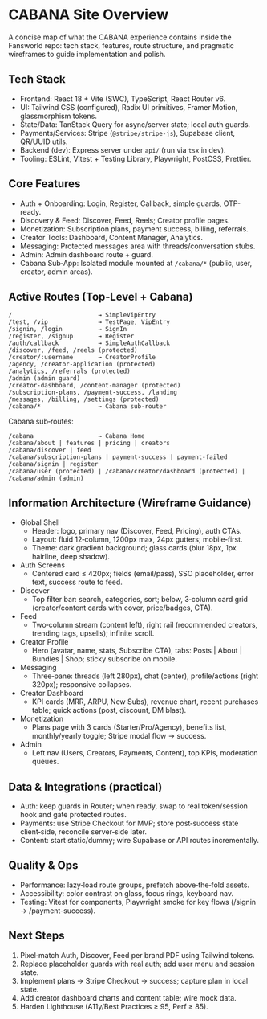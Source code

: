 # CABANA Site Overview

A concise map of what the CABANA experience contains inside the Fansworld repo: tech stack, features, route structure, and pragmatic wireframes to guide implementation and polish.

## Tech Stack
- Frontend: React 18 + Vite (SWC), TypeScript, React Router v6.
- UI: Tailwind CSS (configured), Radix UI primitives, Framer Motion, glassmorphism tokens.
- State/Data: TanStack Query for async/server state; local auth guards.
- Payments/Services: Stripe (`@stripe/stripe-js`), Supabase client, QR/UUID utils.
- Backend (dev): Express server under `api/` (run via `tsx` in dev).
- Tooling: ESLint, Vitest + Testing Library, Playwright, PostCSS, Prettier.

## Core Features
- Auth + Onboarding: Login, Register, Callback, simple guards, OTP-ready.
- Discovery & Feed: Discover, Feed, Reels; Creator profile pages.
- Monetization: Subscription plans, payment success, billing, referrals.
- Creator Tools: Dashboard, Content Manager, Analytics.
- Messaging: Protected messages area with threads/conversation stubs.
- Admin: Admin dashboard route + guard.
- Cabana Sub‑App: Isolated module mounted at `/cabana/*` (public, user, creator, admin areas).

## Active Routes (Top‑Level + Cabana)
```text
/                        → SimpleVipEntry
/test, /vip              → TestPage, VipEntry
/signin, /login          → SignIn
/register, /signup       → Register
/auth/callback           → SimpleAuthCallback
/discover, /feed, /reels (protected)
/creator/:username       → CreatorProfile
/agency, /creator-application (protected)
/analytics, /referrals (protected)
/admin (admin guard)
/creator-dashboard, /content-manager (protected)
/subscription-plans, /payment-success, /landing
/messages, /billing, /settings (protected)
/cabana/*                → Cabana sub‑router
```
Cabana sub‑routes:
```text
/cabana                  → Cabana Home
/cabana/about | features | pricing | creators
/cabana/discover | feed
/cabana/subscription-plans | payment-success | payment-failed
/cabana/signin | register
/cabana/user (protected) | /cabana/creator/dashboard (protected) | /cabana/admin (admin)
```

## Information Architecture (Wireframe Guidance)
- Global Shell
  - Header: logo, primary nav (Discover, Feed, Pricing), auth CTAs.
  - Layout: fluid 12‑column, 1200px max, 24px gutters; mobile‑first.
  - Theme: dark gradient background; glass cards (blur 18px, 1px hairline, deep shadow).
- Auth Screens
  - Centered card ≤ 420px; fields (email/pass), SSO placeholder, error text, success route to feed.
- Discover
  - Top filter bar: search, categories, sort; below, 3‑column card grid (creator/content cards with cover, price/badges, CTA).
- Feed
  - Two‑column stream (content left), right rail (recommended creators, trending tags, upsells); infinite scroll.
- Creator Profile
  - Hero (avatar, name, stats, Subscribe CTA), tabs: Posts | About | Bundles | Shop; sticky subscribe on mobile.
- Messaging
  - Three‑pane: threads (left 280px), chat (center), profile/actions (right 320px); responsive collapses.
- Creator Dashboard
  - KPI cards (MRR, ARPU, New Subs), revenue chart, recent purchases table; quick actions (post, discount, DM blast).
- Monetization
  - Plans page with 3 cards (Starter/Pro/Agency), benefits list, monthly/yearly toggle; Stripe modal flow → success.
- Admin
  - Left nav (Users, Creators, Payments, Content), top KPIs, moderation queues.

## Data & Integrations (practical)
- Auth: keep guards in Router; when ready, swap to real token/session hook and gate protected routes.
- Payments: use Stripe Checkout for MVP; store post‑success state client‑side, reconcile server‑side later.
- Content: start static/dummy; wire Supabase or API routes incrementally.

## Quality & Ops
- Performance: lazy‑load route groups, prefetch above‑the‑fold assets.
- Accessibility: color contrast on glass, focus rings, keyboard nav.
- Testing: Vitest for components, Playwright smoke for key flows (/signin → /payment-success).

## Next Steps
1) Pixel‑match Auth, Discover, Feed per brand PDF using Tailwind tokens.
2) Replace placeholder guards with real auth; add user menu and session state.
3) Implement plans → Stripe Checkout → success; capture plan in local state.
4) Add creator dashboard charts and content table; wire mock data.
5) Harden Lighthouse (A11y/Best Practices ≥ 95, Perf ≥ 85).

